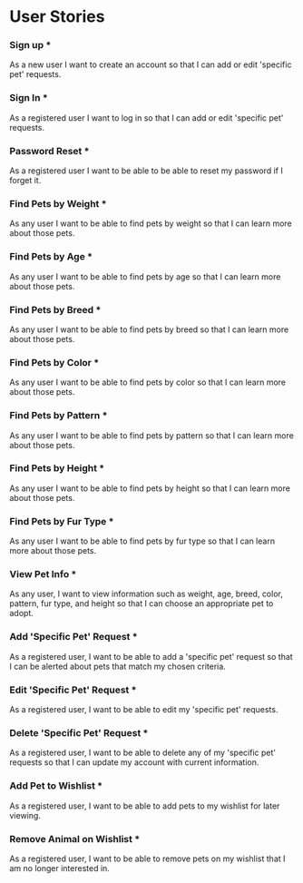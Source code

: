 # User Stories

### Sign up *

As a new user I want to create an account so that I can add or edit 'specific pet' requests.

### Sign In *

As a registered user I want to log in so that I can add or edit 'specific pet' requests.

### Password Reset *

As a registered user I want to be able to be able to reset my password if I forget it.


### Find Pets by Weight *

As any user I want to be able to find pets by weight so that I can learn more about those pets.

### Find Pets by Age *

As any user I want to be able to find pets by age so that I can learn more about those pets.

### Find Pets by Breed *

As any user I want to be able to find pets by breed so that I can learn more about those pets.

### Find Pets by Color *

As any user I want to be able to find pets by color so that I can learn more about those pets.

### Find Pets by Pattern *

As any user I want to be able to find pets by pattern so that I can learn more about those pets.

### Find Pets by Height *

As any user I want to be able to find pets by height so that I can learn more about those pets.

### Find Pets by Fur Type *

As any user I want to be able to find pets by fur type so that I can learn more about those pets.

### View Pet Info *

As any user, I want to view information such as weight, age, breed, color, pattern, fur type, and height so that I can choose an appropriate pet to adopt.

### Add 'Specific Pet' Request *

As a registered user, I want to be able to add a 'specific pet' request so that I can be alerted about pets that match my chosen criteria.

### Edit 'Specific Pet' Request *

As a registered user, I want to be able to edit my 'specific pet' requests.

### Delete 'Specific Pet' Request *

As a registered user, I want to be able to delete any of my 'specific pet' requests so that I can update my account with current information.

### Add Pet to Wishlist *

As a registered user, I want to be able to add pets to my wishlist for later viewing.

### Remove Animal on Wishlist *

As a registered user, I want to be able to remove pets on my wishlist that I am no longer interested in.









 